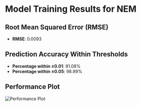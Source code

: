 # Model Training Results for NEM

## Root Mean Squared Error (RMSE)
- **RMSE**: 0.0093

## Prediction Accuracy Within Thresholds
- **Percentage within ±0.01**: 91.08%
- **Percentage within ±0.05**: 98.99%

## Performance Plot
![Performance Plot](../imgs/NEM.png)
